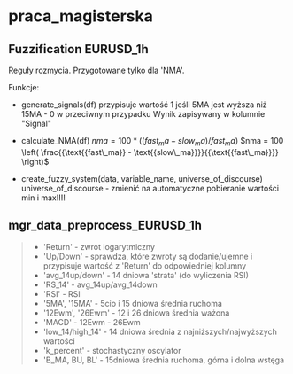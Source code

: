 # praca_magisterska

## Fuzzification EURUSD_1h 
Reguły rozmycia. Przygotowane tylko dla 'NMA'.

Funkcje:

- generate_signals(df)
	przypisuje wartość 1 jeśli 5MA jest wyższa niż 15MA - 0 w przeciwnym przypadku
	Wynik zapisywany w kolumnie "Signal"
	
- calculate_NMA(df)
	$nma = 100 * ((fast_ma - slow_ma)/fast_ma)$
	$nma = 100 \left( \frac{{\text{{fast\_ma}} - \text{{slow\_ma}}}}{{\text{{fast\_ma}}}} \right)$

- create_fuzzy_system(data, variable_name, universe_of_discourse)
	universe_of_discourse - zmienić na automatyczne pobieranie wartości min i max!!!!

## mgr_data_preprocess_EURUSD_1h

> - 'Return' - zwrot logarytmiczny 
> - 'Up/Down' - sprawdza, które zwroty są dodanie/ujemne i przypisuje wartość z 'Return' do odpowiedniej kolumny
> - 'avg_14up/down' - 14 dniowa 'strata' (do wyliczenia RSI)
> - 'RS_14' - avg_14up/avg_14down
> - 'RSI' - RSI
> - '5MA', '15MA' - 5cio i 15 dniowa średnia ruchoma
> - '12Ewm', '26Ewm' - 12 i 26 dniowa średnia ważona
> - 'MACD' - 12Ewm - 26Ewm
> - 'low_14/high_14' - 14 dniowa średnia z najniższych/najwyższych wartości
> - 'k_percent' - stochastyczny oscylator
> - 'B_MA, BU, BL' - 15dniowa średnia ruchoma, górna i dolna wstęga
